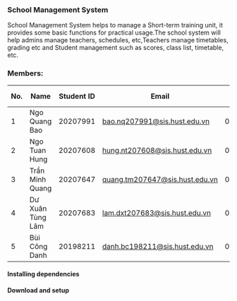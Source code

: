 ### School Management System
School Management System helps to manage a Short-term training unit, it provides some basic functions for practical usage.The school system will help admins manage teachers, schedules, etc,Teachers manage timetables, grading etc and Student management such as scores, class list, timetable, etc.

### Members:

| No. |       Name             | Student ID |        Email                    | Phone number |
|-----|------------------------|------------|---------------------------------|--------------|
| 1   |    Ngo Quang Bao       | 20207991   | bao.nq207991@sis.hust.edu.vn    | 0982944425   |
| 2   | Ngo Tuan Hung          | 20207608   | hung.nt207608@sis.hust.edu.vn   | 0382202471   |
| 3   | Trần Minh Quang        | 20207647   | quang.tm207647@sis.hust.edu.vn  | 0823082802   |
| 4   |  Dư Xuân Tùng Lâm      | 20207683   | lam.dxt207683@sis.hust.edu.vn   | 0399783954   |
| 5   | Bùi Công Danh          | 20198211   | danh.bc198211@sis.hust.edu.vn   | 0387142222   |

#### Installing dependencies



#### Download and setup
